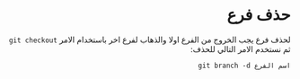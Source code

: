 ﻿<div dir = rtl >

# حذف فرع 

لحذف فرع يجب الخروج من الفرع اولا والذهاب لفرع اخر باستخدام الامر `git checkout` ثم نستخدم الامر التالي للحذف:

`اسم الفرع git branch -d `


 </dir>
